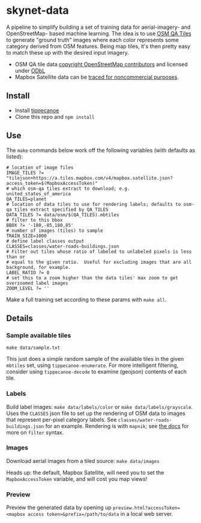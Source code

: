 # skynet-data

A pipeline to simplify building a set of training data for aerial-imagery- and
OpenStreetMap- based machine learning.  The idea is to use [OSM QA
Tiles](https://osmlab.github.io/osm-qa-tiles/) to generate "ground truth"
images where each color represents some category derived from OSM features.
Being map tiles, it's then pretty easy to match these up with the desired input
imagery.

 - OSM QA tile data [copyright OpenStreetMap contributors](http://www.openstreetmap.org/copyright) and licensed under [ODbL](http://opendatacommons.org/licenses/odbl/)
 - Mapbox Satellite data can be [traced for noncommercial purposes](https://www.mapbox.com/tos/#[YmtMIywt]).

## Install

 - Install [tippecanoe](https://github.com/mapbox/tippecanoe)
 - Clone this repo and `npm install`

## Use

The `make` commands below work off the following variables (with defaults as
listed):

```
# location of image files
IMAGE_TILES ?= "tilejson+https://a.tiles.mapbox.com/v4/mapbox.satellite.json?access_token=$(MapboxAccessToken)"
# which osm-qa tiles extract to download; e.g. united_states_of_america
QA_TILES=planet
# location of data tiles to use for rendering labels; defaults to osm-qa tiles extract specified by QA_TILES
DATA_TILES ?= data/osm/$(QA_TILES).mbtiles
# filter to this bbox
BBOX ?= '-180,-85,180,85'
# number of images (tiles) to sample
TRAIN_SIZE=1000
# define label classes output
CLASSES=classes/water-roads-buildings.json
# Filter out tiles whose ratio of labeled to unlabeled pixels is less than or
# equal to the given ratio.  Useful for excluding images that are all background, for example.
LABEL_RATIO ?= 0
# set this to a zoom higher than the data tiles' max zoom to get overzoomed label images
ZOOM_LEVEL ?= ''
```

Make a full training set according to these params with `make all`.

## Details

### Sample available tiles

`make data/sample.txt`

This just does a simple random sample of the available tiles in the given
`mbtiles` set, using `tippecanoe-enumerate`. For more intelligent filtering,
consider using `tippecanoe-decode` to examine (geojson) contents of each tile.

### Labels

Build label images: `make data/labels/color` or `make data/labels/grayscale`.
Uses the `CLASSES` json file to set up the rendering of OSM data to images that
represent per-pixel category labels.  See `classes/water-roads-buildings.json`
for an example.  Rendering is with `mapnik`; see [the
docs](https://github.com/mapnik/mapnik/wiki/Filter) for more on `filter`
syntax.

### Images

Download aerial images from a tiled source: `make data/images`

Heads up: the default, Mapbox Satellite, will need you to set the
`MapboxAccessToken` variable, and will cost you map views!

### Preview

Preview the generated data by opening up `preview.html?accessToken=<mapbox
access token>&prefix=/path/to/data` in a local web server.

